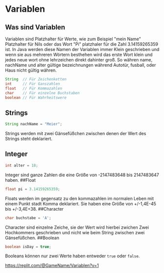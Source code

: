 # Variablen

## Was sind Variablen

Variablen sind Platzhalter für Werte, wie zum Beispiel "mein Name" Platzhalter für Nils oder das Wort "Pi" platzhaler für die Zahl 3.14159265359  ist.
In Java werden diese Namen der Variablen immer Klein geschrieben und wenn sie aus mehreren Wörtern besthehen wird das erste Wort klein und jedes neue wort ohne lehrzeichen direkt dahinter groß. So währen name, nachName und alter gültige bezeichnungen während Autotür, fusball, oder Haus nicht gültig währen.

```java
String  // Für Zeichenketten
int     // Für Ganszahlen
float   // Für Kommazahlen
char    // Für einzelne Buchstaben
boolean // Für Wahrheitswere
```

## Strings

```java
String nachName = "Meier";
```
Strings werden mit zwei Gänsefüßchen zwischen denen der Wert des Strings steht deklariert.

## Integer

```java
int alter = 18;
```
Integer sind ganze Zahlen die eine Größe von -2147483648 bis 2147483647 haben.
##Float

```java
float pi = 3.14159265359;
```

Floats werden im gegensatz zu den kommazahlen im normalen Leben mit einem Punkt stadt Komma deklariert. Sie haben eine Größe von +/-1,4E-45 bis +/-3,4E+38.
##Character
```java
char buchstabe = 'A';
```
Character sind einzelne Zeiche, sie der Wert wird hierbei zwichen Zwei Hochkommers geschrieben und nicht wie beim String zwischen zwei Gänsefüßchen.
##Boolean
```java
boolean isDay = true;
```
Booleans können nur zwei Werte haben entweder ```true``` oder ```false```.

https://replit.com/@GameName/Variablen?v=1